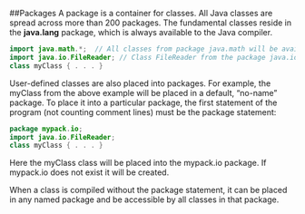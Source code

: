 ##Packages
A package is a container for classes. All Java classes are spread across more than 200 packages. The fundamental classes reside in the **java.lang** package, which is always available to the Java compiler.
```java
import java.math.*;  // All classes from package java.math will be available
import java.io.FileReader; // Class FileReader from the package java.io will be available
class myClass { . . . }
```
User-defined classes are also placed into packages. For example, the myClass from the above example will be placed in a default, “no-name” package. To place it into a particular package, the first statement of the program (not counting comment lines) must be the package statement:
```java
package mypack.io;
import java.io.FileReader;
class myClass { . . . }
```
Here the myClass class will be placed into the mypack.io package. If mypack.io does not exist it will be created.

When a class is compiled without the package statement, it can be placed in any named package and be accessible by all classes in that package.
